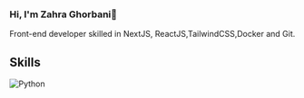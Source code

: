 ### Hi, I'm Zahra Ghorbani👋

<p> Front-end developer skilled in NextJS, ReactJS,TailwindCSS,Docker and Git. </p>

<h2>Skills</h2>

<img alt="Python" src="https://camo.githubusercontent.com/bc8f302b11b7b7f49dc149f973ecc2c83417e2dba10029b75088c61ffa5d3e59/68747470733a2f2f696d672e736869656c64732e696f2f62616467652f2d507974686f6e2d3337373641423f7374796c653d666c61742d737175617265266c6f676f3d707974686f6e266c6f676f436f6c6f723d7768697465">
